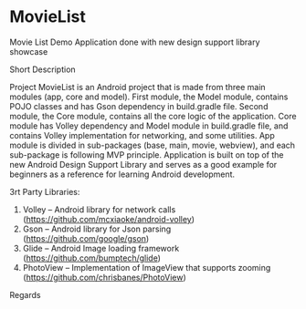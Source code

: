 # MovieList
Movie List Demo Application done with new design support library showcase

Short Description

Project MovieList is an Android project that is made from three main modules (app, core and model). 
First module, the Model module, contains POJO classes and has Gson dependency in build.gradle file. Second module, the Core module, contains all the 
core logic of the application. Core module has Volley dependency and Model module in build.gradle file, and contains Volley implementation for networking, and some 
utilities. App module is divided in sub-packages (base, main, movie, webview), and each sub-package is following MVP principle. 
Application is built on top of the new Android Design Support Library and serves as a good example for beginners as a reference for learning Android 
development. 

3rt Party Libraries:

1. Volley – Android library for network calls 
(https://github.com/mcxiaoke/android-volley)
2. Gson – Android library for Json parsing 
(https://github.com/google/gson)
3. Glide – Android Image loading framework 
(https://github.com/bumptech/glide)
4. PhotoView – Implementation of ImageView that supports zooming 
(https://github.com/chrisbanes/PhotoView)

Regards

